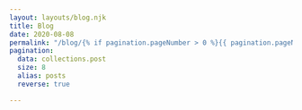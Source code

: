 ```yaml
---
layout: layouts/blog.njk
title: Blog
date: 2020-08-08
permalink: "/blog/{% if pagination.pageNumber > 0 %}{{ pagination.pageNumber + 1 }}/{% endif %}index.html"
pagination:
  data: collections.post
  size: 8
  alias: posts
  reverse: true

---
```


